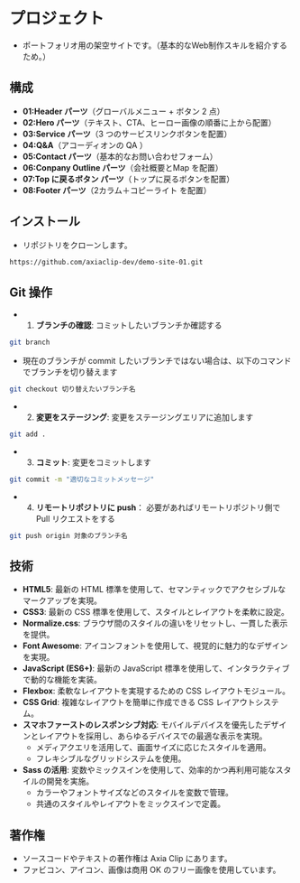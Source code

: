 # プロジェクト

- ポートフォリオ用の架空サイトです。（基本的なWeb制作スキルを紹介するため。）

## 構成

- **01:Header パーツ**（グローバルメニュー + ボタン 2 点）
- **02:Hero パーツ**（テキスト、CTA、ヒーロー画像の順番に上から配置）
- **03:Service パーツ**（3 つのサービスリンクボタンを配置）
- **04:Q&A**（アコーディオンの QA ）
- **05:Contact パーツ**（基本的なお問い合わせフォーム）
- **06:Conpany Outline パーツ**（会社概要とMap を配置）
- **07:Top に戻るボタン パーツ**（トップに戻るボタンを配置）
- **08:Footer パーツ**（2カラム＋コピーライト を配置）

## インストール

- リポジトリをクローンします。

```bash
https://github.com/axiaclip-dev/demo-site-01.git
```

## Git 操作

- 1.  **ブランチの確認**: コミットしたいブランチか確認する

```bash
git branch
```

- 現在のブランチが commit したいブランチではない場合は、以下のコマンドでブランチを切り替えます

```bash
git checkout 切り替えたいブランチ名
```

- 2.  **変更をステージング**: 変更をステージングエリアに追加します

```bash
git add .
```

- 3.  **コミット**: 変更をコミットします

```bash
git commit -m "適切なコミットメッセージ"
```

- 4.  **リモートリポジトリに push**： 必要があればリモートリポジトリ側で Pull リクエストをする

```bash
git push origin 対象のブランチ名
```

## 技術

- **HTML5**: 最新の HTML 標準を使用して、セマンティックでアクセシブルなマークアップを実現。
- **CSS3**: 最新の CSS 標準を使用して、スタイルとレイアウトを柔軟に設定。
- **Normalize.css**: ブラウザ間のスタイルの違いをリセットし、一貫した表示を提供。
- **Font Awesome**: アイコンフォントを使用して、視覚的に魅力的なデザインを実現。
- **JavaScript (ES6+)**: 最新の JavaScript 標準を使用して、インタラクティブで動的な機能を実装。
- **Flexbox**: 柔軟なレイアウトを実現するための CSS レイアウトモジュール。
- **CSS Grid**: 複雑なレイアウトを簡単に作成できる CSS レイアウトシステム。
- **スマホファーストのレスポンシブ対応**: モバイルデバイスを優先したデザインとレイアウトを採用し、あらゆるデバイスでの最適な表示を実現。
  - メディアクエリを活用して、画面サイズに応じたスタイルを適用。
  - フレキシブルなグリッドシステムを使用。
- **Sass の活用**: 変数やミックスインを使用して、効率的かつ再利用可能なスタイルの開発を実施。
  - カラーやフォントサイズなどのスタイルを変数で管理。
  - 共通のスタイルやレイアウトをミックスインで定義。

## 著作権

- ソースコードやテキストの著作権は Axia Clip にあります。
- ファビコン、アイコン、画像は商用 OK のフリー画像を使用しています。
